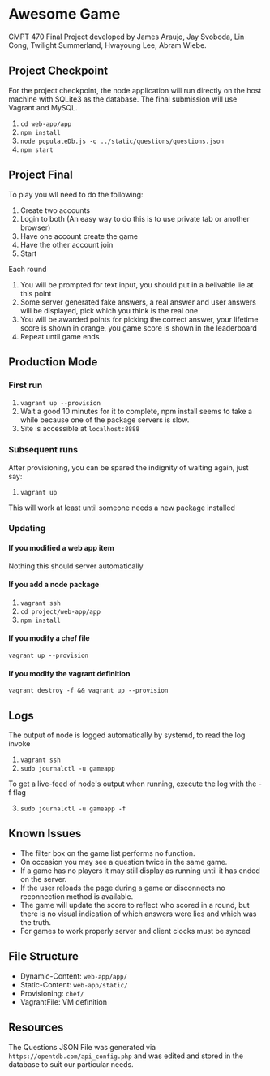 # Awesome Game
CMPT 470 Final Project developed by James Araujo, Jay Svoboda, Lin Cong, Twilight Summerland, Hwayoung Lee, Abram Wiebe.

## Project Checkpoint
For the project checkpoint, the node application will run directly on the host machine with SQLite3 as the database. The final submission will use Vagrant and MySQL.

1. `cd web-app/app`
2. `npm install`
3. `node populateDb.js -q ../static/questions/questions.json`
4. `npm start`

## Project Final

To play you wll need to do the following:
1. Create two accounts
2. Login to both (An easy way to do this is to use private tab or another browser)
3. Have one account create the game
4. Have the other account join
5. Start

Each round
1. You will be prompted for text input, you should put in a belivable lie at this point
2. Some server generated fake answers, a real answer and user answers will be displayed, pick which you think is the real one
3. You will be awarded points for picking the correct answer, your lifetime score is shown in orange, you game score is shown in the leaderboard
4. Repeat until game ends

## Production Mode

### First run
 1. `vagrant up --provision`
 2. Wait a good 10 minutes for it to complete, npm install seems to take a while because one of the package servers is slow.
 3. Site is accessible at `localhost:8888`

### Subsequent runs
After provisioning, you can be spared the indignity of waiting again, just say:
 1. `vagrant up`

This will work at least until someone needs a new package installed

### Updating

#### If you modified a web app item
Nothing this should server automatically

#### If you add a node package
 1. `vagrant ssh`
 2. `cd project/web-app/app`
 3. `npm install`

#### If you modify a chef file
`vagrant up --provision`

#### If you modify the vagrant definition
`vagrant destroy -f && vagrant up --provision`


## Logs

The output of node is logged automatically by systemd, to read the log invoke

1. `vagrant ssh`
2. `sudo journalctl -u gameapp`

To get a live-feed of node's output when running, execute the log with the -f flag

3. `sudo journalctl -u gameapp -f`


## Known Issues

* The filter box on the game list performs no function.
* On occasion you may see a question twice in the same game.
* If a game has no players it may still display as running until it has ended on the server.
* If the user reloads the page during a game or disconnects no reconnection method is available.
* The game will update the score to reflect who scored in a round, but there is no visual indication of which answers were lies and which was the truth.
* For games to work properly server and client clocks must be synced

## File Structure
* Dynamic-Content: `web-app/app/`
* Static-Content: `web-app/static/`
* Provisioning: `chef/`
* VagrantFile: VM definition

## Resources

The Questions JSON File was generated via `https://opentdb.com/api_config.php` and was edited
and stored in the database to suit our particular needs.

